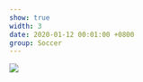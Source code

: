 ```yaml
---
show: true
width: 3
date: 2020-01-12 00:01:00 +0800
group: Soccer
---
```

<div>
<img src="{{ 'assets/images/soccer/IMG_0831.JPG' | relative_url }}" class="img-fluid rounded" >
</div>